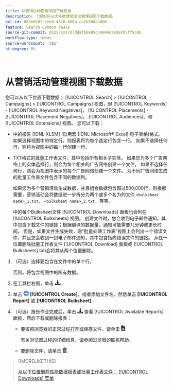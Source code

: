 ```yaml
---
title: 从营销活动管理视图下载数据
description: 了解如何从大多数营销活动管理视图下载数据。
exl-id: 0bbb02df-2ee0-4610-b60a-ca2b58daadbb
feature: Search Common Tasks
source-git-commit: 052574217d7ddafb8895c74094da5997b5ff83db
workflow-type: tm+mt
source-wordcount: '381'
ht-degree: 0%

---
```


# 从营销活动管理视图下载数据

您可以从以下位置下载数据： [!UICONTROL Search] > [!UICONTROL Campaigns] > [!UICONTROL Campaigns] 视图，但 [!UICONTROL Keywords] - [!UICONTROL Keyword Negatives]， [!UICONTROL Placements] - [!UICONTROL Placement Negatives]， [!UICONTROL Audiences]、和 [!UICONTROL Extensions] 视图。 您可以下载：

* 中的报告 [!DNL XLSM] (启用宏 [!DNL Microsoft® Excel] 电子表格)格式。 如果选择视图中的特定行，则报表将为每个选定行包含一行。 如果不选择任何行，则将为视图中的每一行创建一行。

* TXT格式的批量工作表文件，其中包括所有相关子实体。 如果您为多个广告网络上的实体选择行，则会为每个相关的广告网络创建一个文件。 如果不选择任何行，则会为视图中表示的每个广告网络创建一个文件。 为不同广告网络生成的批量工作表文件包含不同的数据列。

  如果您为多个营销活动生成数据，并且组合数据包含超过500,000行，则根据需要，营销活动会将数据进一步拆分为两个或多个名为的文件 `<bulksheet name>_1.txt`， `<bulksheet name>_2.txt`，等等。

  中的每个Bulksheet文件 [!UICONTROL Downloads] 面板也会列在 [!UICONTROL Bulksheets] 视图。 创建文件时，您会收到电子邮件通知，其中包含下载文件的链接；根据编译的数据量，通知可能需要几分钟或更长时间。 但是，如果文件生成失败，则“批量处理工作表”视图上会列出一个错误文件，并且您会收到一封电子邮件通知，其中包含指向错误文件的链接。 从任一位置删除批量工作表文件 [!UICONTROL Download] 面板或 [!UICONTROL Bulksheets] tab会将其从两个位置删除。

1. （可选）选择要包含在文件中的单个行。

   否则，将包含视图中的所有数据。

1. 在工具栏右侧，单击 ![报告下载](/help/search-social-commerce/assets/download.png "报告下载").

1. 单击 ![创建](/help/search-social-commerce/assets/add.png "创建") **[!UICONTROL Create]**，或者添加文件名，然后单击 **[!UICONTROL Report]** 或 **[!UICONTROL Bulksheet]**.

1. （可选）报告作业完成后，单击 ![报告下载](/help/search-social-commerce/assets/download.png "报告下载") 查看 [!UICONTROL Available Reports] 面板，然后下载或删除报表：

   * 要按照浏览器的正常过程打开或保存文件，请单击 ![下载电子表格](/help/search-social-commerce/assets/download-spreadsheet.png "下载电子表格").

     有关浏览器过程的详细信息，请参阅浏览器的联机帮助。

   * 要删除文件，请单击 ![删除](/help/search-social-commerce/assets/delete.png "删除").

>[!MORELIKETHIS]
>
>[从以下位置删除性能数据报表或批量工作表文件： [!UICONTROL Downloads] 菜单](/help/search-social-commerce/common-tasks/navigation-editing-selection/download-delete-data.md)
